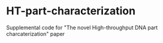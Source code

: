 # HT-part-characterization
Supplemental code for "The novel High-throughput DNA part charcaterization" paper
